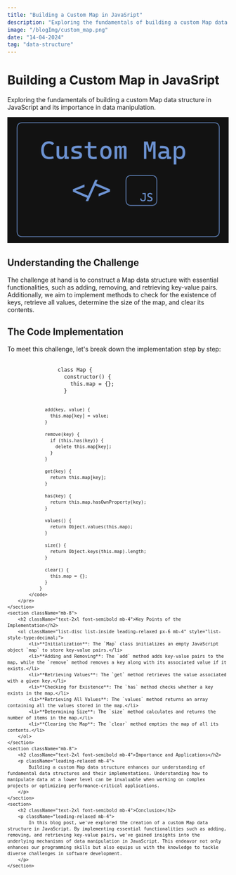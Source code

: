 ```yaml
---
title: "Building a Custom Map in JavaSript"
description: "Exploring the fundamentals of building a custom Map data structure in JavaScript and its importance in data manipulation."
image: "/blogImg/custom_map.png"
date: "14-04-2024"
tag: "data-structure"
---
```


<div className="max-w-full mx-auto px-4 py-8 space-y-6">
    <h1 className="text-4xl font-bold mb-6">Building a Custom Map in JavaSript</h1>
    <p className="text-gray-400 text-lg mb-8">Exploring the fundamentals of building a custom Map data structure in JavaScript and its importance in data manipulation.</p>
    <img src="https://raw.githubusercontent.com/rkgith01/media/refs/heads/main/All%20Folders/blogImg/custom_map.png" alt="Building a Custom Map Data Structure in JavaScript" className="mb-6 rounded-lg">
    <section className="mb-8 pt-2">
        <h2 className="text-2xl font-semibold mb-4">Understanding the Challenge</h2>
        <p className="leading-relaxed mb-4">
            The challenge at hand is to construct a Map data structure with essential functionalities, such as adding, removing, and retrieving key-value pairs. Additionally, we aim to implement methods to check for the existence of keys, retrieve all values, determine the size of the map, and clear its contents.
        </p>
    </section>
    <section className="mb-8">
        <h2 className="text-2xl font-semibold mb-4">The Code Implementation</h2>
        <p className="leading-relaxed mb-4">
            To meet this challenge, let's break down the implementation step by step:
        </p>
        <pre className="bg-black text-white p-4 rounded-lg m-4 border overflow-x-scroll">
            <code className="language-javascript">
                class Map {
                  constructor() {
                    this.map = {};
                  }

                  add(key, value) {
                    this.map[key] = value;
                  }

                  remove(key) {
                    if (this.has(key)) {
                      delete this.map[key];
                    }
                  }

                  get(key) {
                    return this.map[key];
                  }

                  has(key) {
                    return this.map.hasOwnProperty(key);
                  }

                  values() {
                    return Object.values(this.map);
                  }

                  size() {
                    return Object.keys(this.map).length;
                  }

                  clear() {
                    this.map = {};
                  }
                }
            </code>
        </pre>
    </section>
    <section className="mb-8">
        <h2 className="text-2xl font-semibold mb-4">Key Points of the Implementation</h2>
        <ol className="list-disc list-inside leading-relaxed px-6 mb-4" style="list-style-type:decimal;">
            <li>**Initialization**: The `Map` class initializes an empty JavaScript object `map` to store key-value pairs.</li>
            <li>**Adding and Removing**: The `add` method adds key-value pairs to the map, while the `remove` method removes a key along with its associated value if it exists.</li>
            <li>**Retrieving Values**: The `get` method retrieves the value associated with a given key.</li>
            <li>**Checking for Existence**: The `has` method checks whether a key exists in the map.</li>
            <li>**Retrieving All Values**: The `values` method returns an array containing all the values stored in the map.</li>
            <li>**Determining Size**: The `size` method calculates and returns the number of items in the map.</li>
            <li>**Clearing the Map**: The `clear` method empties the map of all its contents.</li>
        </ol>
    </section>
    <section className="mb-8">
        <h2 className="text-2xl font-semibold mb-4">Importance and Applications</h2>
        <p className="leading-relaxed mb-4">
            Building a custom Map data structure enhances our understanding of fundamental data structures and their implementations. Understanding how to manipulate data at a lower level can be invaluable when working on complex projects or optimizing performance-critical applications.
        </p>
    </section>
    <section>
        <h2 className="text-2xl font-semibold mb-4">Conclusion</h2>
        <p className="leading-relaxed mb-4">
            In this blog post, we've explored the creation of a custom Map data structure in JavaScript. By implementing essential functionalities such as adding, removing, and retrieving key-value pairs, we've gained insights into the underlying mechanisms of data manipulation in JavaScript. This endeavor not only enhances our programming skills but also equips us with the knowledge to tackle diverse challenges in software development.
        </p>
    </section>

</div>
